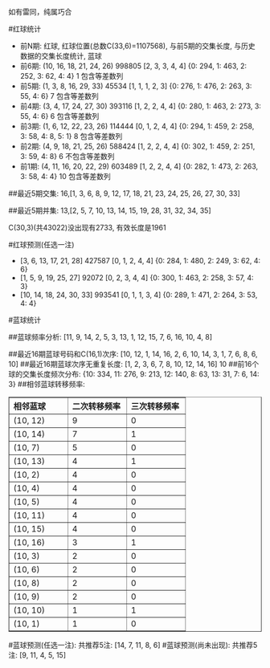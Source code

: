 <!-- 
.. title: 双色球2010102期(2010-09-02)数据分析报告
.. slug: slott-2010102-2010-09-02-report
.. date: 2010-09-03 08:00:00 UTC+08:00
.. tags: Lottery
.. link: 
.. description: 
.. type: text
-->

如有雷同，纯属巧合

<!-- TEASER_END-->

#红球统计

- 前N期: 红球, 红球位置(总数C(33,6)=1107568), 与前5期的交集长度, 与历史数据的交集长度统计, 蓝球
- 前6期: (10, 16, 18, 21, 24, 26) 998805 [2, 3, 3, 4, 4] {0: 294, 1: 463, 2: 252, 3: 62, 4: 4} 1 包含等差数列
- 前5期: (1, 3, 8, 16, 29, 33) 45534 [1, 1, 1, 2, 3] {0: 276, 1: 476, 2: 263, 3: 55, 4: 6} 7 包含等差数列
- 前4期: (3, 4, 17, 24, 27, 30) 393116 [1, 2, 2, 4, 4] {0: 280, 1: 463, 2: 273, 3: 55, 4: 6} 6 包含等差数列
- 前3期: (1, 6, 12, 22, 23, 26) 114444 [0, 1, 2, 4, 4] {0: 294, 1: 459, 2: 258, 3: 58, 4: 8, 5: 1} 8 包含等差数列
- 前2期: (4, 9, 18, 21, 25, 26) 588424 [1, 2, 2, 4, 4] {0: 302, 1: 459, 2: 251, 3: 59, 4: 8} 6 不包含等差数列
- 前1期: (4, 11, 16, 20, 22, 29) 603489 [1, 2, 2, 4, 4] {0: 282, 1: 473, 2: 263, 3: 58, 4: 4} 10 包含等差数列

##最近5期交集:
16,[1, 3, 6, 8, 9, 12, 17, 18, 21, 23, 24, 25, 26, 27, 30, 33]

##最近5期并集:
13,[2, 5, 7, 10, 13, 14, 15, 19, 28, 31, 32, 34, 35]

C(30,3)(共43022)没出现有2733, 
有效长度是1961

#红球预测(任选一注)

- [3, 6, 13, 17, 21, 28] 427587 [0, 1, 2, 4, 4] {0: 284, 1: 480, 2: 249, 3: 62, 4: 6}
- [1, 5, 9, 19, 25, 27] 92072 [0, 2, 3, 4, 4] {0: 300, 1: 463, 2: 258, 3: 57, 4: 3}
- [10, 14, 18, 24, 30, 33] 993541 [0, 1, 1, 3, 4] {0: 289, 1: 471, 2: 264, 3: 53, 4: 4}

#蓝球统计

##蓝球频率分析:
[11, 9, 14, 2, 5, 3, 13, 1, 12, 15, 7, 6, 16, 10, 4, 8]

##最近16期蓝球号码和C(16,1)次序:
[10, 12, 1, 14, 16, 2, 6, 10, 14, 3, 1, 7, 6, 8, 6, 10]
##最近16期蓝球次序无重复长度:
[1, 2, 3, 6, 7, 8, 10, 12, 14, 16] 10
##前16个球的交集长度频次分布:
{10: 334, 11: 276, 9: 213, 12: 140, 8: 63, 13: 31, 7: 6, 14: 3}
##相邻蓝球转移频率:
<table border="1" class="table table-striped dataframe">
  <thead>
    <tr style="text-align: left;">
      <th style="min-width: 100px;">相邻蓝球</th>
      <th style="min-width: 100px;">二次转移频率</th>
      <th style="min-width: 100px;">三次转移频率</th>
    </tr>
  </thead>
  <tbody>
    <tr>
      <td> (10, 12)</td>
      <td> 9</td>
      <td> 0</td>
    </tr>
    <tr>
      <td> (10, 14)</td>
      <td> 7</td>
      <td> 1</td>
    </tr>
    <tr>
      <td>  (10, 7)</td>
      <td> 5</td>
      <td> 0</td>
    </tr>
    <tr>
      <td> (10, 13)</td>
      <td> 4</td>
      <td> 1</td>
    </tr>
    <tr>
      <td>  (10, 2)</td>
      <td> 4</td>
      <td> 0</td>
    </tr>
    <tr>
      <td>  (10, 4)</td>
      <td> 4</td>
      <td> 0</td>
    </tr>
    <tr>
      <td>  (10, 5)</td>
      <td> 4</td>
      <td> 0</td>
    </tr>
    <tr>
      <td> (10, 11)</td>
      <td> 4</td>
      <td> 0</td>
    </tr>
    <tr>
      <td> (10, 15)</td>
      <td> 4</td>
      <td> 0</td>
    </tr>
    <tr>
      <td> (10, 16)</td>
      <td> 3</td>
      <td> 1</td>
    </tr>
    <tr>
      <td>  (10, 3)</td>
      <td> 2</td>
      <td> 0</td>
    </tr>
    <tr>
      <td>  (10, 6)</td>
      <td> 2</td>
      <td> 0</td>
    </tr>
    <tr>
      <td>  (10, 8)</td>
      <td> 2</td>
      <td> 0</td>
    </tr>
    <tr>
      <td>  (10, 9)</td>
      <td> 2</td>
      <td> 0</td>
    </tr>
    <tr>
      <td> (10, 10)</td>
      <td> 1</td>
      <td> 1</td>
    </tr>
    <tr>
      <td>  (10, 1)</td>
      <td> 1</td>
      <td> 0</td>
    </tr>
  </tbody>
</table>
#蓝球预测(任选一注):
共推荐5注: [14, 7, 11, 8, 6]
#蓝球预测(尚未出现):
共推荐5注: [9, 11, 4, 5, 15]

